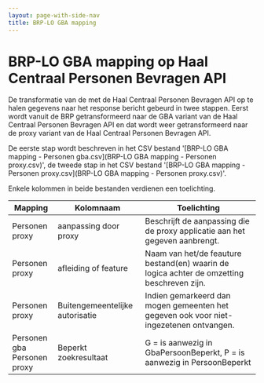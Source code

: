 ```yaml
---
layout: page-with-side-nav
title: BRP-LO GBA mapping
---
```

# BRP-LO GBA mapping op Haal Centraal Personen Bevragen API

De transformatie van de met de Haal Centraal Personen Bevragen API op te halen gegevens naar het response bericht gebeurd in twee stappen.
Eerst wordt vanuit de BRP getransformeerd naar de GBA variant van de Haal Centraal Personen Bevragen API en dat wordt weer getransformeerd naar de proxy variant van de Haal Centraal Personen Bevragen API.

De eerste stap wordt beschreven in het CSV bestand '[BRP-LO GBA mapping - Personen gba.csv](BRP-LO GBA mapping - Personen proxy.csv)', de tweede stap in het CSV bestand '[BRP-LO GBA mapping - Personen proxy.csv](BRP-LO GBA mapping - Personen proxy.csv)'.

Enkele kolommen in beide bestanden verdienen een toelichting.

| Mapping | Kolomnaam | Toelichting |
| --- | --- | --- |
| Personen proxy | aanpassing door proxy | Beschrijft de aanpassing die de proxy applicatie aan het gegeven aanbrengt. |
| Personen proxy | afleiding of feature | Naam van het/de feauture bestand(en) waarin de logica achter de omzetting beschreven zijn. |
| Personen proxy | Buitengemeentelijke autorisatie | Indien gemarkeerd dan mogen gemeenten het gegeven ook voor niet-ingezetenen ontvangen. |
| Personen gba</br>Personen proxy | Beperkt zoekresultaat | G = is aanwezig in GbaPersoonBeperkt, P = is aanwezig in PersoonBeperkt |
